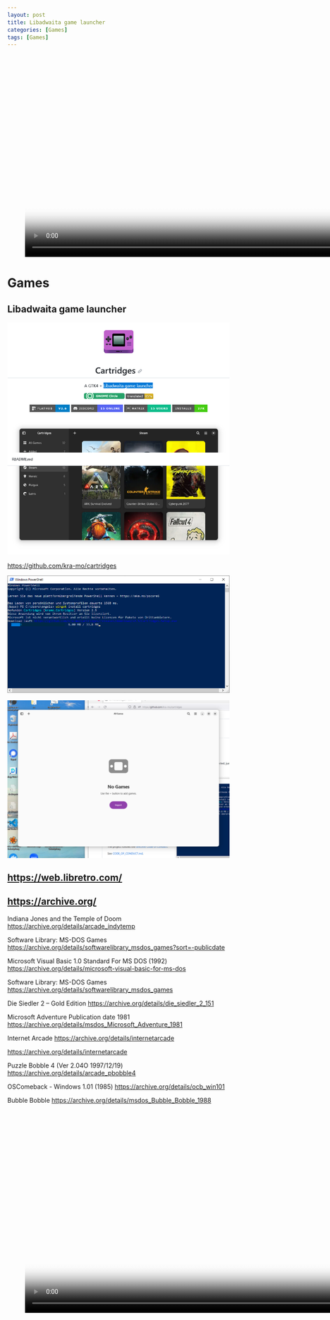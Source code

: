 ```yaml
---
layout: post
title: Libadwaita game launcher
categories: [Games]
tags: [Games]
--- 
```

<figure class="video_container">
  <video width="920"  controls="true" allowfullscreen="true" poster="/pic/Screenshot_2021-01-28%20mentimeter%20Interactive%20presentation%20software-login.png">
    <source src="/mov/2023-10-11-13-09-12-bubble-bobble.mp4" type="video/mp4">
  </video>
</figure>


# Games

## Libadwaita game launcher
![](../pics/20231011122455.png)

https://github.com/kra-mo/cartridges

![](../pics/20231011122624.png)

![](../pics/20231011122723.png)


## https://web.libretro.com/

## https://archive.org/

Indiana Jones and the Temple of Doom
https://archive.org/details/arcade_indytemp

Software Library: MS-DOS Games
https://archive.org/details/softwarelibrary_msdos_games?sort=-publicdate


Microsoft Visual Basic 1.0 Standard For MS DOS (1992)
https://archive.org/details/microsoft-visual-basic-for-ms-dos

Software Library: MS-DOS Games
https://archive.org/details/softwarelibrary_msdos_games

Die Siedler 2 – Gold Edition
https://archive.org/details/die_siedler_2_151


Microsoft Adventure Publication date     1981 
https://archive.org/details/msdos_Microsoft_Adventure_1981

Internet Arcade
https://archive.org/details/internetarcade


https://archive.org/details/internetarcade


Puzzle Bobble 4 (Ver 2.04O 1997/12/19) 
https://archive.org/details/arcade_pbobble4


OSComeback - Windows 1.01 (1985)
https://archive.org/details/ocb_win101

Bubble Bobble
https://archive.org/details/msdos_Bubble_Bobble_1988

<figure class="video_container">
  <video width="920"  controls="true" allowfullscreen="true" poster="/pic/Screenshot_2021-01-28%20mentimeter%20Interactive%20presentation%20software-login.png">
    <source src="/mov/2023-10-11-13-09-12-bubble-bobble.mp4" type="video/mp4">
  </video>
</figure>